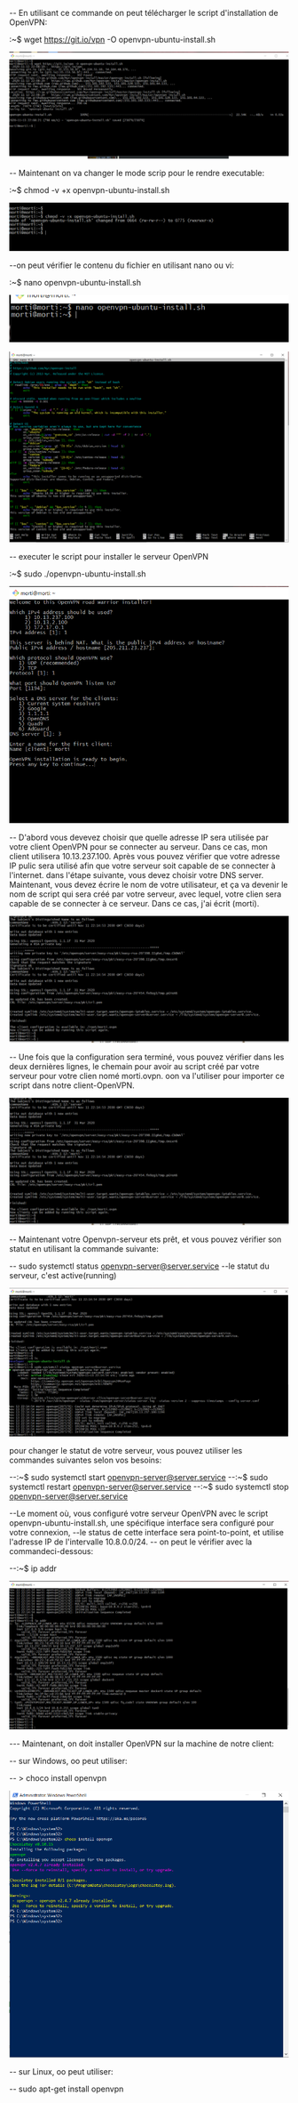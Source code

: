 

-- En utilisant ce commande on peut télécharger le script d'installation de OpenVPN:

:~$ wget https://git.io/vpn -O openvpn-ubuntu-install.sh

![image](1.PNG)



-- Maintenant on va changer le mode scrip pour le rendre executable: 

:~$ chmod -v +x openvpn-ubuntu-install.sh


![image](2.PNG)



--on peut vérifier le contenu du fichier en utilisant nano ou vi: 

:~$ nano openvpn-ubuntu-install.sh


![image](3.1.PNG)



![image](3.PNG)


-- executer le script pour installer le serveur OpenVPN 

:~$ sudo ./openvpn-ubuntu-install.sh

![image](4.PNG)

-- D'abord vous devevez choisir que quelle adresse IP sera utilisée par votre client OpenVPN pour se connecter au serveur.
   Dans ce cas, mon client utilisera 10.13.237.100.
   Après vous pouvez vérifier que votre adresse IP pulic sera utilisé afin que votre serveur soit capable de se connecter à l'internet.
   dans l'étape suivante, vous devez choisir votre DNS server.
   Maintenant, vous devez écrire le nom de votre utilisateur, et ça va devenir le nom de script qui sera créé par votre serveur, avec lequel, votre clien      sera capable de se connecter à ce serveur. Dans ce cas, j'ai écrit (morti).
   
![image](5.PNG)


  -- Une fois que la configuration sera terminé, vous pouvez vérifier dans les deux dernières lignes, le chemain pour avoir au script créé par votre serveur      pour votre clien nomé morti.ovpn. oon va l'utiliser pour importer ce script dans notre client-OpenVPN.
  
 ![image](6.PNG)
  
-- Maintenant votre Openvpn-serveur ets prêt, et vous pouvez vérifier son statut en utilisant la commande suivante:
  
-- sudo systemctl status openvpn-server@server.service
--le statut du serveur, c'est active(running) 

![image](7.PNG)



pour changer le statut de votre serveur, vous pouvez utiliser les commandes suivantes selon vos besoins:


 --:~$ sudo systemctl start openvpn-server@server.service
 --:~$ sudo systemctl restart openvpn-server@server.service
 --:~$ sudo systemctl stop openvpn-server@server.service

--Le moment où, vous configuré votre serveur OpenVPN avec le script openvpn-ubuntu-install.sh, une spécifique interface sera configuré pour votre connexion,
--le status de cette interface sera point-to-point, et utilise l'adresse IP de l'intervalle 10.8.0.0/24.
-- on peut le vérifier avec la commandeci-dessous:

--:~$ ip addr

![image](8.PNG)

--- Maintenant, on doit installer OpenVPN sur la machine de notre client:

-- sur Windows, oo peut utiliser:

-- > choco install openvpn 

![image](21.PNG)

-- sur Linux, oo peut utiliser:

-- sudo apt-get install openvpn





